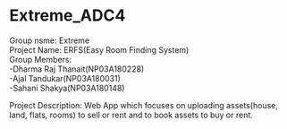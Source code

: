# Extreme_ADC4

Group nsme: Extreme
<br>
Project Name: ERFS(Easy Room Finding System)
<br>
Group Members: 
<br>
-Dharma Raj Thanait(NP03A180228)
<br>
-Ajal Tandukar(NP03A180031)
<br>
-Sahani Shakya(NP03A180148)
<br>

Project Description: Web App which focuses on uploading assets(house, land, flats, rooms) to sell or rent and to book assets to buy or rent.
